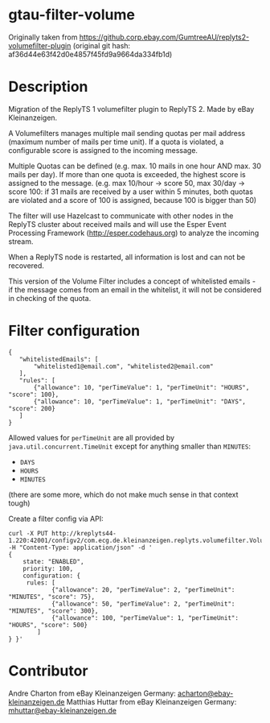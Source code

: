 # gtau-filter-volume

Originally taken from https://github.corp.ebay.com/GumtreeAU/replyts2-volumefilter-plugin
(original git hash: af36d44e63f42d0e4857f45fd9a9664da334fb1d)

# Description

Migration of the ReplyTS 1 volumefilter plugin to ReplyTS 2. Made by eBay Kleinanzeigen.

A Volumefilters manages multiple mail sending quotas per mail address (maximum number of mails per time unit). If a quota is violated,
a configurable score is assigned to the incoming message.

Multiple Quotas can be defined (e.g. max. 10 mails in one hour AND max. 30 mails per day). If more than one quota is exceeded,
the highest score is assigned to the message.
(e.g. max 10/hour -> score 50, max 30/day -> score 100: if 31 mails are received by a user within 5 minutes, both quotas
are violated and a score of 100 is assigned, because 100 is bigger than 50)

The filter will use Hazelcast to communicate with other nodes in the ReplyTS cluster about received mails and will use
the Esper Event Processing Framework (http://esper.codehaus.org) to analyze the incoming stream.

When a ReplyTS node is restarted, all information is lost and can not be recovered.

This version of the Volume Filter includes a concept of whitelisted emails - if the message comes from an email in the whitelist,
it will not be considered in checking of the quota.

# Filter configuration


 ```
 {
    "whitelistedEmails": [
        "whitelisted1@email.com", "whitelisted2@email.com"
    ],
    "rules": [
        {"allowance": 10, "perTimeValue": 1, "perTimeUnit": "HOURS", "score": 100},
        {"allowance": 10, "perTimeValue": 1, "perTimeUnit": "DAYS", "score": 200}
    ]
 }
 ```

Allowed values for `perTimeUnit` are all provided by `java.util.concurrent.TimeUnit` except for anything smaller than `MINUTES`:
* `DAYS`
* `HOURS`
* `MINUTES`

(there are some more, which do not make much sense in that context tough)


Create a filter config via API:


```
curl -X PUT http://kreplyts44-1.220:42001/configv2/com.ecg.de.kleinanzeigen.replyts.volumefilter.VolumeFilterFactory/VolumeFilter -H "Content-Type: application/json" -d '
{
    state: "ENABLED",
    priority: 100,
    configuration: {
     rules: [
            {"allowance": 20, "perTimeValue": 2, "perTimeUnit": "MINUTES", "score": 75},
            {"allowance": 50, "perTimeValue": 2, "perTimeUnit": "MINUTES", "score": 300},
            {"allowance": 100, "perTimeValue": 1, "perTimeUnit": "HOURS", "score": 500}
        ]
} }'
```

# Contributor
Andre Charton from eBay Kleinanzeigen Germany: acharton@ebay-kleinanzeigen.de
Matthias Huttar from eBay Kleinanzeigen Germany: mhuttar@ebay-kleinanzeigen.de
